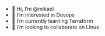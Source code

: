 - 👋 Hi, I’m @mikael
- 👀 I’m interested in Devops
- 🌱 I’m currently learning Terraform
- 💞️ I’m looking to collaborate on Linux


<!---
mikaelrepo/mikael is a ✨ special ✨ repository because its `README.md` (this file) appears on your GitHub profile.
You can click the Preview link to take a look at your changes.
--->
